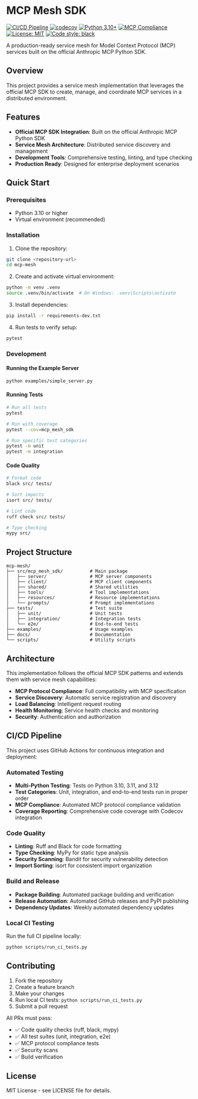 # MCP Mesh SDK

[![CI/CD Pipeline](https://github.com/dhyansraj/mcp-mesh/actions/workflows/ci.yml/badge.svg)](https://github.com/dhyansraj/mcp-mesh/actions/workflows/ci.yml)
[![codecov](https://codecov.io/gh/dhyansraj/mcp-mesh/branch/main/graph/badge.svg)](https://codecov.io/gh/dhyansraj/mcp-mesh)
[![Python 3.10+](https://img.shields.io/badge/python-3.10+-blue.svg)](https://www.python.org/downloads/)
[![MCP Compliance](https://img.shields.io/badge/MCP-compliant-green.svg)](https://github.com/anthropics/model-context-protocol)
[![License: MIT](https://img.shields.io/badge/License-MIT-yellow.svg)](https://opensource.org/licenses/MIT)
[![Code style: black](https://img.shields.io/badge/code%20style-black-000000.svg)](https://github.com/psf/black)

A production-ready service mesh for Model Context Protocol (MCP) services built on the official Anthropic MCP Python SDK.

## Overview

This project provides a service mesh implementation that leverages the official MCP SDK to create, manage, and coordinate MCP services in a distributed environment.

## Features

- **Official MCP SDK Integration**: Built on the official Anthropic MCP Python SDK
- **Service Mesh Architecture**: Distributed service discovery and management
- **Development Tools**: Comprehensive testing, linting, and type checking
- **Production Ready**: Designed for enterprise deployment scenarios

## Quick Start

### Prerequisites

- Python 3.10 or higher
- Virtual environment (recommended)

### Installation

1. Clone the repository:

```bash
git clone <repository-url>
cd mcp-mesh
```

2. Create and activate virtual environment:

```bash
python -m venv .venv
source .venv/bin/activate  # On Windows: .venv\Scripts\activate
```

3. Install dependencies:

```bash
pip install -r requirements-dev.txt
```

4. Run tests to verify setup:

```bash
pytest
```

### Development

#### Running the Example Server

```bash
python examples/simple_server.py
```

#### Running Tests

```bash
# Run all tests
pytest

# Run with coverage
pytest --cov=mcp_mesh_sdk

# Run specific test categories
pytest -m unit
pytest -m integration
```

#### Code Quality

```bash
# Format code
black src/ tests/

# Sort imports
isort src/ tests/

# Lint code
ruff check src/ tests/

# Type checking
mypy src/
```

## Project Structure

```
mcp-mesh/
├── src/mcp_mesh_sdk/          # Main package
│   ├── server/                # MCP server components
│   ├── client/                # MCP client components
│   ├── shared/                # Shared utilities
│   ├── tools/                 # Tool implementations
│   ├── resources/             # Resource implementations
│   └── prompts/               # Prompt implementations
├── tests/                     # Test suite
│   ├── unit/                  # Unit tests
│   ├── integration/           # Integration tests
│   └── e2e/                   # End-to-end tests
├── examples/                  # Usage examples
├── docs/                      # Documentation
└── scripts/                   # Utility scripts
```

## Architecture

This implementation follows the official MCP SDK patterns and extends them with service mesh capabilities:

- **MCP Protocol Compliance**: Full compatibility with MCP specification
- **Service Discovery**: Automatic service registration and discovery
- **Load Balancing**: Intelligent request routing
- **Health Monitoring**: Service health checks and monitoring
- **Security**: Authentication and authorization

## CI/CD Pipeline

This project uses GitHub Actions for continuous integration and deployment:

### Automated Testing

- **Multi-Python Testing**: Tests on Python 3.10, 3.11, and 3.12
- **Test Categories**: Unit, integration, and end-to-end tests run in proper order
- **MCP Compliance**: Automated MCP protocol compliance validation
- **Coverage Reporting**: Comprehensive code coverage with Codecov integration

### Code Quality

- **Linting**: Ruff and Black for code formatting
- **Type Checking**: MyPy for static type analysis
- **Security Scanning**: Bandit for security vulnerability detection
- **Import Sorting**: isort for consistent import organization

### Build and Release

- **Package Building**: Automated package building and verification
- **Release Automation**: Automated GitHub releases and PyPI publishing
- **Dependency Updates**: Weekly automated dependency updates

### Local CI Testing

Run the full CI pipeline locally:

```bash
python scripts/run_ci_tests.py
```

## Contributing

1. Fork the repository
2. Create a feature branch
3. Make your changes
4. Run local CI tests: `python scripts/run_ci_tests.py`
5. Submit a pull request

All PRs must pass:

- ✅ Code quality checks (ruff, black, mypy)
- ✅ All test suites (unit, integration, e2e)
- ✅ MCP protocol compliance tests
- ✅ Security scans
- ✅ Build verification

## License

MIT License - see LICENSE file for details.
